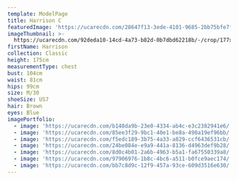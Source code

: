 ```yaml
---
template: ModelPage
title: Harrison C
featuredImage: 'https://ucarecdn.com/28647f13-3ede-4101-9685-2bb75bfe7f57/'
imageThumbnail: >-
  https://ucarecdn.com/92deda10-14cd-4a73-b82d-0b7dbd62218b/-/crop/177x262/46,0/-/preview/
firstName: Harrison
collection: Classic
height: 175cm
measurementType: chest
bust: 104cm
waist: 81cm
hips: 99cm
size: M/30
shoeSize: US7
hair: Brown
eyes: Blue
imagePortfolio:
  - image: 'https://ucarecdn.com/b148da9b-23e0-4334-ab4c-e3c2382941e6/'
  - image: 'https://ucarecdn.com/85ee3f29-9bc1-40e1-be8a-490a19ef96bb/'
  - image: 'https://ucarecdn.com/f5edc189-3b75-4a33-a829-ccf6436531cb/'
  - image: 'https://ucarecdn.com/24be084e-e9a9-441a-8136-d4963def9b28/'
  - image: 'https://ucarecdn.com/8d0c4b01-2a6b-4963-b5a1-fa67550339a8/'
  - image: 'https://ucarecdn.com/97906976-1b8c-4bc6-a511-b0fce9aec174/'
  - image: 'https://ucarecdn.com/bb7c8d9c-12f9-457a-93ce-609d3516e630/'
---
```


